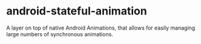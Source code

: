 # android-stateful-animation
A layer on top of native Android Animations, that allows for easily managing large numbers of synchronous animations.
